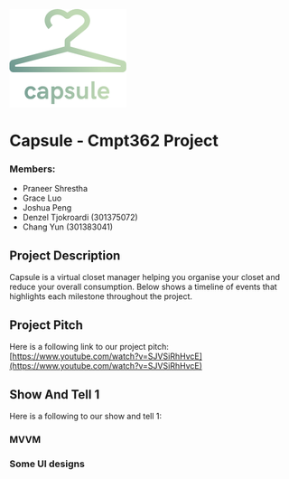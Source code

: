![alt text](https://github.com/praneershrest/Capsule/blob/ReadMeShow1/app/src/main/res/drawable/images/capsuleLogo.png "Logo Title Text 1")
# Capsule - Cmpt362 Project

### Members:
- Praneer Shrestha
- Grace Luo
- Joshua Peng
- Denzel Tjokroardi (301375072)
- Chang Yun (301383041)

## Project Description
Capsule is a virtual closet manager helping you organise your closet and reduce your overall consumption.
Below shows a timeline of events that highlights each milestone throughout the project.

## Project Pitch
Here is a following link to our project pitch: [https://www.youtube.com/watch?v=SJVSiRhHvcE](https://www.youtube.com/watch?v=SJVSiRhHvcE)

## Show And Tell 1
Here is a following to our show and tell 1: 
### MVVM

### Some UI designs

